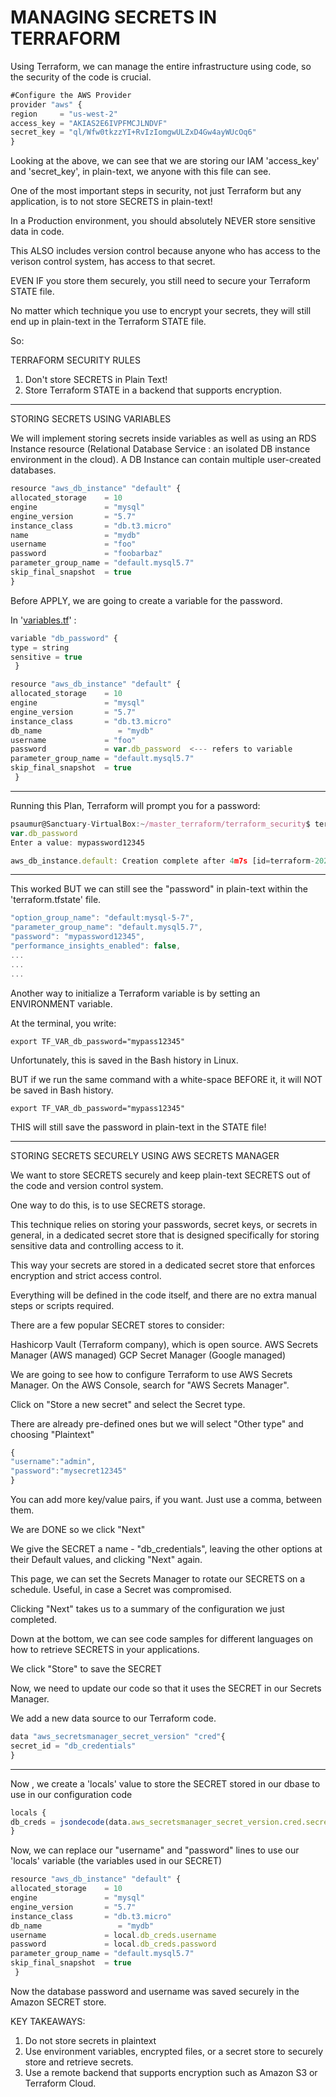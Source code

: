 # MANAGING SECRETS IN TERRAFORM

Using Terraform, we can manage the entire infrastructure using code, so the security of the code is crucial.

```jsx
#Configure the AWS Provider
provider "aws" {
region     = "us-west-2"
access_key = "AKIAS2E6IVPFMCJLNDVF"
secret_key = "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"
}
```

Looking at the above, we can see that we are storing our IAM 'access_key' and 'secret_key', in plain-text, we anyone with this file can see.

One of the most important steps in security, not just Terraform but any application, is to not store SECRETS in plain-text!

In a Production environment, you should absolutely NEVER store sensitive data in code.

This ALSO includes version control because anyone who has access to the verison control system, has access to that secret.

EVEN IF you store them securely, you still need to secure your Terraform STATE file.

No matter which technique you use to encrypt your secrets, they will still end up in plain-text in the Terraform STATE file.

So:

TERRAFORM SECURITY RULES

1. Don't store SECRETS in Plain Text!
2. Store Terraform STATE in a backend that supports encryption.

---

STORING SECRETS USING VARIABLES

We will implement storing secrets inside variables as well as using an RDS Instance resource (Relational Database Service : an isolated DB instance environment in the cloud). A DB Instance can contain multiple user-created databases.

```jsx
resource "aws_db_instance" "default" {
allocated_storage    = 10
engine               = "mysql"
engine_version       = "5.7"
instance_class       = "db.t3.micro"
name                 = "mydb"
username             = "foo"
password             = "foobarbaz"
parameter_group_name = "default.mysql5.7"
skip_final_snapshot  = true
}
```

Before APPLY, we are going to create a variable for the password.

In '[variables.tf](http://variables.tf/)' :

```jsx
variable "db_password" {
type = string
sensitive = true
 }

resource "aws_db_instance" "default" {
allocated_storage    = 10
engine               = "mysql"
engine_version       = "5.7"
instance_class       = "db.t3.micro"
db_name                 = "mydb"
username             = "foo"
password             = var.db_password  <--- refers to variable
parameter_group_name = "default.mysql5.7"
skip_final_snapshot  = true
 }
```

---

Running this Plan, Terraform will prompt you for a password:

```jsx
psaumur@Sanctuary-VirtualBox:~/master_terraform/terraform_security$ terraform apply
var.db_password
Enter a value: mypassword12345

aws_db_instance.default: Creation complete after 4m7s [id=terraform-20220909213809430100000001]
```

---

This worked BUT we can still see the "password" in plain-text within the 'terraform.tfstate' file.

```jsx
"option_group_name": "default:mysql-5-7",
"parameter_group_name": "default.mysql5.7",
"password": "mypassword12345",
"performance_insights_enabled": false,
...
...
...
```

Another way to initialize a Terraform variable is by setting an ENVIRONMENT variable.

At the terminal, you write:

`export TF_VAR_db_password="mypass12345"`

Unfortunately, this is saved in the Bash history in Linux.

BUT if we run the same command with a white-space BEFORE it, it will NOT be saved in Bash history.

`export TF_VAR_db_password="mypass12345"`

THIS will still save the password in plain-text in the STATE file!

---

STORING SECRETS SECURELY USING AWS SECRETS MANAGER

We want to store SECRETS securely and keep plain-text SECRETS out of the code and version control system.

One way to do this, is to use SECRETS storage.

This technique relies on storing your passwords, secret keys, or secrets in general, in a dedicated secret store that is designed specifically for storing sensitive data and controlling access to it.

This way your secrets are stored in a dedicated secret store that enforces encryption and strict access control.

Everything will be defined in the code itself, and there are no extra manual steps or scripts required.

There are a few popular SECRET stores to consider:

Hashicorp Vault (Terraform company), which is open source.
AWS Secrets Manager (AWS managed)
GCP Secret Manager (Google managed)

We are going to see how to configure Terraform to use AWS Secrets Manager. On the AWS Console, search for "AWS Secrets Manager".

Click on "Store a new secret" and select the Secret type.

There are already pre-defined ones but we will select "Other type" and choosing "Plaintext"

```jsx
{
"username":"admin",
"password":"mysecret12345"
}
```

You can add more key/value pairs, if you want. Just use a comma, between them.

We are DONE so we click "Next"

We give the SECRET a name - "db_credentials", leaving the other options at their Default values, and clicking "Next" again.

This page, we can set the Secrets Manager to rotate our SECRETS on a schedule. Useful, in case a Secret was compromised.

Clicking "Next" takes us to a summary of the configuration we just completed. 

Down at the bottom, we can see code samples for different languages on how to retrieve SECRETS in your applications.

We click "Store" to save the SECRET

Now, we need to update our code so that it uses the SECRET in our Secrets Manager.

We add a new data source to our Terraform code.

```jsx
data "aws_secretsmanager_secret_version" "cred"{
secret_id = "db_credentials"
}
```

---

Now , we create a 'locals' value to store the SECRET stored in our dbase to use in our configuration code

```jsx
locals {
db_creds = jsondecode(data.aws_secretsmanager_secret_version.cred.secret_string)
}
```

Now, we can replace our "username" and "password" lines to use our 'locals' variable (the variables used in our SECRET)

```jsx
resource "aws_db_instance" "default" {
allocated_storage    = 10
engine               = "mysql"
engine_version       = "5.7"
instance_class       = "db.t3.micro"
db_name                 = "mydb"
username             = local.db_creds.username
password             = local.db_creds.password
parameter_group_name = "default.mysql5.7"
skip_final_snapshot  = true
 }
```

Now the database password and username was saved securely in the Amazon SECRET store.

KEY TAKEAWAYS:

1. Do not store secrets in plaintext
2. Use environment variables, encrypted files, or a secret store to securely store and retrieve secrets.
3. Use a remote backend that supports encryption such as Amazon S3 or Terraform Cloud.